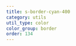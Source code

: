 ```yaml
---
title: s-border-cyan-400
category: utils
util_type: color
color_group: border
order: 134
---
```

<div class="s-border-cyan-400"></div>
